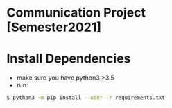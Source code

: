 # Communication Project [Semester2021]
# Install Dependencies
- make sure you have python3 >3.5
- run:
```bash
$ python3 -m pip install --user -r requirements.txt
```